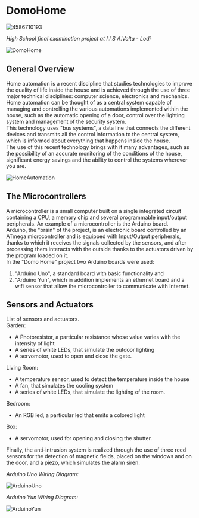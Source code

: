 # DomoHome 
![4586710193](https://user-images.githubusercontent.com/48442855/139596263-c2ff57d9-0af2-4a88-81d9-fef767e7cd86.png)

*High School final examination project at I.I.S A.Volta - Lodi*

![DomoHome](https://user-images.githubusercontent.com/48442855/139595711-375a10b8-3cad-4816-8ceb-cab4f910f6f6.png)

## General Overview

Home automation is a recent discipline that studies technologies to improve the quality of life inside the house and is achieved through the use of three major technical disciplines: computer science, electronics and mechanics.  
Home automation can be thought of as a central system capable of managing and controlling the various automations implemented within the house, such as the automatic opening of a door, control over the lighting system and management of the security system.  
This technology uses "bus systems", a data line that connects the different devices and transmits all the control information to the central system, which is informed about everything that happens inside the house.  
The use of this recent technology brings with it many advantages, such as the possibility of an accurate monitoring of the conditions of the house, significant energy savings and the ability to control the systems wherever you are.

![HomeAutomation](https://user-images.githubusercontent.com/48442855/139595717-cd9e740f-401f-43ad-ba08-d786408aaf38.jpg)

## The Microcontrollers

A microcontroller is a small computer built on a single integrated circuit containing a CPU, a memory chip and several programmable input/output peripherals.
An example of a microcontroller is the Arduino board.  
Arduino, the "brain" of the project, is an electronic board controlled by an ATmega microcontroller and is equipped with Input/Output peripherals, thanks to which it receives the signals collected by the sensors, and after processing them interacts with the outside thanks to the actuators driven by the program loaded on it.  
In the "Domo Home" project two Arduino boards were used: 
1. "Arduino Uno", a standard board with basic functionality and
2. "Arduino Yun", which in addition implements an ethernet board and a wifi sensor that allow the microcontroller to communicate with Internet.

## Sensors and Actuators

List of sensors and actuators.  
Garden:
- A Photoresistor, a particular resistance whose value varies with the intensity of light
- A series of white LEDs, that simulate the outdoor lighting
- A servomotor, used to open and close the gate.

Living Room: 
- A temperature sensor, used to detect the temperature inside the house
- A fan, that simulates the cooling system
- A series of white LEDs, that simulate the lighting of the room.

Bedroom:
- An RGB led, a particular led that emits a colored light

Box:
- A servomotor, used for opening and closing the shutter.

Finally, the anti-intrusion system is realized through the use of three reed sensors for the detection of magnetic fields, placed on the windows and on the door, and a piezo, which simulates the alarm siren.

*Arduino Uno Wiring Diagram:*

![ArduinoUno](https://user-images.githubusercontent.com/48442855/139596258-d81bb0d0-add0-4d36-b8d8-e6ab5e71d821.jpg)

*Arduino Yun Wiring Diagram:*

![ArduinoYun](https://user-images.githubusercontent.com/48442855/139596261-cb38114d-8ee7-4f45-9e70-35d7be90bb29.jpg)











